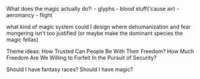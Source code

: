 What does the magic actually do?:
	- glyphs
	- blood stuff('cause air)
	- aeromancy
	- flight


what kind of magic system could I design where dehumanization and fear mongering isn't too justified (or maybe make the dominant species the magic fellas)

Theme ideas:
How Trusted Can People Be With Their Freedom?
How Much Freedom Are We Willing to Forfeit In the Pursuit of Security?

Should I have fantasy races?
Should I have magic?